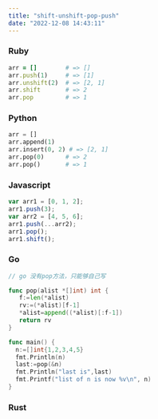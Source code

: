 ```yaml
---
title: "shift-unshift-pop-push"
date: "2022-12-08 14:43:11"
---
```


### Ruby

```ruby
arr = []        # => []
arr.push(1)     # => [1]
arr.unshift(2)  # => [2, 1]
arr.shift       # => 2
arr.pop         # => 1
```

### Python

```python
arr = []
arr.append(1)
arr.insert(0, 2) # => [2, 1]
arr.pop(0)      # => 2
arr.pop()       # => 1
```

### Javascript

```javascript
var arr1 = [0, 1, 2];
arr1.push(3);
var arr2 = [4, 5, 6];
arr1.push(...arr2);
arr1.pop();
arr1.shift();
```

### Go

```go
// go 没有pop方法，只能够自己写

func pop(alist *[]int) int {
   f:=len(*alist)
   rv:=(*alist)[f-1]
   *alist=append((*alist)[:f-1])
   return rv
}

func main() {
  n:=[]int{1,2,3,4,5}
  fmt.Println(n)
  last:=pop(&n)
  fmt.Println("last is",last)
  fmt.Printf("list of n is now %v\n", n)
}
```

### Rust

```rust

```
